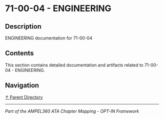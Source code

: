 # 71-00-04 - ENGINEERING

## Description

ENGINEERING documentation for 71-00-04

## Contents

This section contains detailed documentation and artifacts related to 71-00-04 - ENGINEERING.

## Navigation

[↑ Parent Directory](../README.md)

---

*Part of the AMPEL360 ATA Chapter Mapping - OPT-IN Framework*
